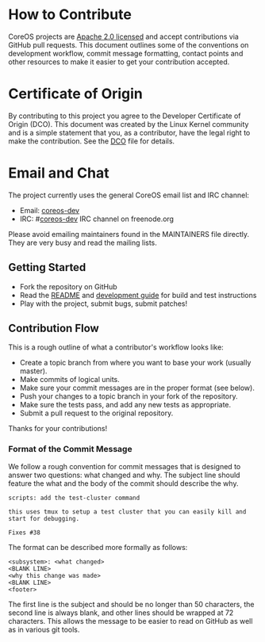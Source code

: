 # How to Contribute

CoreOS projects are [Apache 2.0 licensed](LICENSE) and accept contributions via GitHub pull requests.  This document outlines some of the conventions on development workflow, commit message formatting, contact points and other resources to make it easier to get your contribution accepted.

# Certificate of Origin

By contributing to this project you agree to the Developer Certificate of Origin (DCO). This document was created by the Linux Kernel community and is a simple statement that you, as a contributor, have the legal right to make the contribution. See the [DCO](DCO) file for details.

# Email and Chat

The project currently uses the general CoreOS email list and IRC channel:
- Email: [coreos-dev](https://groups.google.com/forum/#!forum/coreos-dev)
- IRC: #[coreos-dev](irc://irc.freenode.org:6667/#coreos-dev) IRC channel on freenode.org

Please avoid emailing maintainers found in the MAINTAINERS file directly. They are very busy and read the mailing lists.

## Getting Started

- Fork the repository on GitHub
- Read the [README](README.md) and [development guide][dev-guide] for build and test instructions
- Play with the project, submit bugs, submit patches!

## Contribution Flow

This is a rough outline of what a contributor's workflow looks like:

- Create a topic branch from where you want to base your work (usually master).
- Make commits of logical units.
- Make sure your commit messages are in the proper format (see below).
- Push your changes to a topic branch in your fork of the repository.
- Make sure the tests pass, and add any new tests as appropriate.
- Submit a pull request to the original repository.

Thanks for your contributions!

### Format of the Commit Message

We follow a rough convention for commit messages that is designed to answer two questions: what changed and why. The subject line should feature the what and the body of the commit should describe the why.

```
scripts: add the test-cluster command

this uses tmux to setup a test cluster that you can easily kill and
start for debugging.

Fixes #38
```

The format can be described more formally as follows:

```
<subsystem>: <what changed>
<BLANK LINE>
<why this change was made>
<BLANK LINE>
<footer>
```

The first line is the subject and should be no longer than 50 characters, the second line is always blank, and other lines should be wrapped at 72 characters. This allows the message to be easier to read on GitHub as well as in various git tools.

[dev-guide]: doc/development.md
